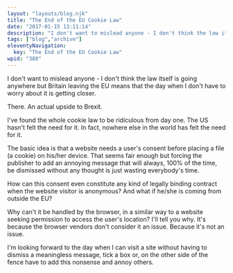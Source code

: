 ```yaml
---
layout: "layouts/blog.njk"
title: "The End of the EU Cookie Law"
date: "2017-01-15 13:11:14"
description: "I don't want to mislead anyone - I don't think the law itself is going anywhere but Britain leaving the EU means that the day when I don't have to worry about it is getting closer"
tags: ["blog","archive"]
eleventyNavigation:
  key: "The End of the EU Cookie Law"
wpid: "388"
---
```

I don't want to mislead anyone - I don't think the law itself is going anywhere but Britain leaving the EU means that the day when I don't have to worry about it is getting closer.

There. An actual upside to Brexit.

I've found the whole cookie law to be ridiculous from day one. The US hasn't felt the need for it. In fact, nowhere else in the world has felt the need for it.

The basic idea is that a website needs a user's consent before placing a file (a cookie) on his/her device. That seems fair enough but forcing the publisher to add an annoying message that will always, 100% of the time, be dismissed without any thought is just wasting everybody's time.

How can this consent even constitute any kind of legally binding contract when the website visitor is anonymous? And what if he/she is coming from outside the EU?

Why can't it be handled by the browser, in a similar way to a website seeking permission to access the user's location? I'll tell you why. It's because the browser vendors don't consider it an issue. Because it's not an issue.

I'm looking forward to the day when I can visit a site without having to dismiss a meaningless message, tick a box or, on the other side of the fence have to add this nonsense and annoy others.